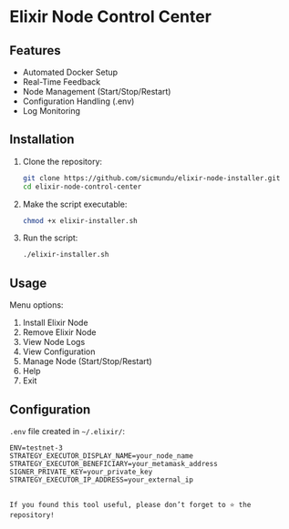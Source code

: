 # Elixir Node Control Center

## Features

- Automated Docker Setup
- Real-Time Feedback
- Node Management (Start/Stop/Restart)
- Configuration Handling (.env)
- Log Monitoring

## Installation

1. Clone the repository:
    ```bash
    git clone https://github.com/sicmundu/elixir-node-installer.git
    cd elixir-node-control-center
    ```

2. Make the script executable:
    ```bash
    chmod +x elixir-installer.sh
    ```

3. Run the script:
    ```bash
    ./elixir-installer.sh
    ```

## Usage

Menu options:

1) Install Elixir Node
2) Remove Elixir Node
3) View Node Logs
4) View Configuration
5) Manage Node (Start/Stop/Restart)
6) Help
7) Exit

## Configuration

`.env` file created in `~/.elixir/`:

```plaintext
ENV=testnet-3
STRATEGY_EXECUTOR_DISPLAY_NAME=your_node_name
STRATEGY_EXECUTOR_BENEFICIARY=your_metamask_address
SIGNER_PRIVATE_KEY=your_private_key
STRATEGY_EXECUTOR_IP_ADDRESS=your_external_ip


If you found this tool useful, please don’t forget to ⭐ the repository!